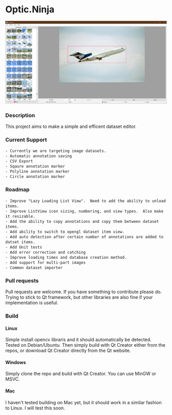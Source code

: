# Optic.Ninja
![alt text](./opticninja.png "Optic Ninja")

### Description
This project aims to make a simple and efficent dataset editor.

### Current Support
    - Currently we are targeting image datasets.
    - Automatic annotation saving
    - CSV Export
    - Sqaure annotation marker
    - Polyline annotation marker
    - Circle annotation marker

### Roadmap
    - Improve "Lazy Loading List View".  Need to add the ability to unload items.
    - Improve ListView icon sizing, numbering, and view types.  Also make it resizable.
    - Add the ability to copy annotations and copy them between dataset items.
    - Add ability to switch to opengl dataset item view.
    - Add auto detection after certain number of annotations are added to datset items.
    - Add Unit tests
    - Add error correction and catching
    - Improve loading times and database creation method.
    - Add support for multi-part images
    - Common dataset importer

### Pull requests
Pull requests are welcome.  If you have something to contribute please do.  Trying to stick to Qt framework, but other libraries are also fine if your implementation is useful.


### Build

#### Linux
Simple install opencv libraris and it should automatically be detected.  Tested on Debian/Ubuntu.  Then simply build with Qt Creator either from the repos, or download Qt Creator directly from the Qt website.

#### Windows
Simply clone the repo and build with Qt Creator.  You can use MinGW or MSVC.

#### Mac
I haven't tested building on Mac yet, but it should work in a similar fashion to Linux.  I will test this soon.
